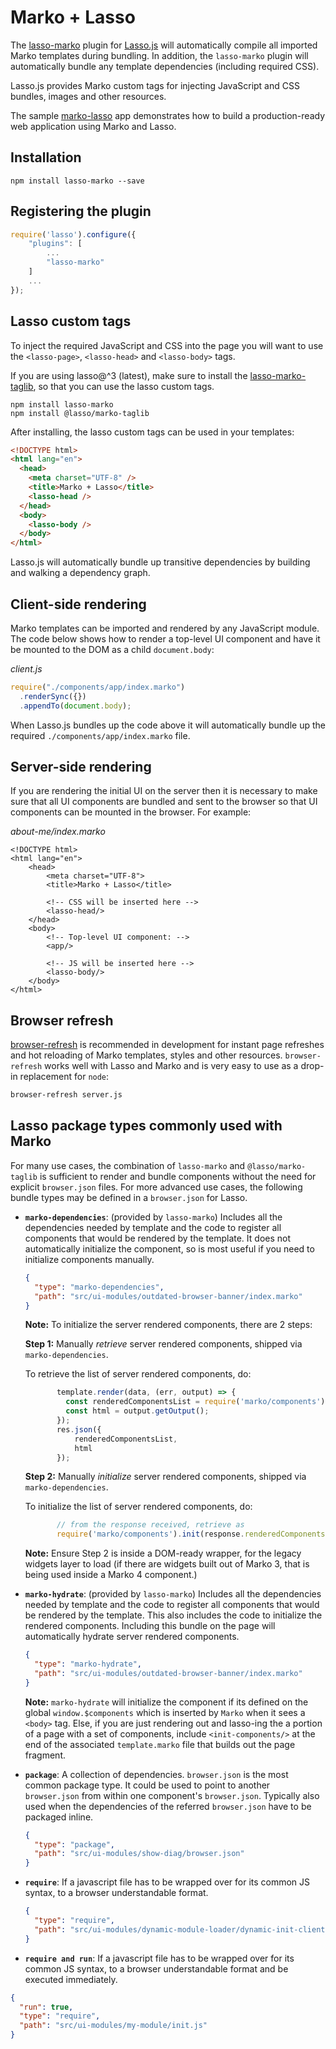 # Marko + Lasso

The [lasso-marko](https://github.com/lasso-js/lasso-marko) plugin for [Lasso.js](https://github.com/lasso-js/lasso) will automatically compile all imported Marko templates during bundling. In addition, the `lasso-marko` plugin will automatically bundle any template dependencies (including required CSS).

Lasso.js provides Marko custom tags for injecting JavaScript and CSS bundles, images and other resources.

The sample [marko-lasso](https://github.com/marko-js-samples/marko-lasso) app demonstrates how to build a production-ready web application using Marko and Lasso.

## Installation

```
npm install lasso-marko --save
```

## Registering the plugin

```js
require('lasso').configure({
    "plugins": [
        ...
        "lasso-marko"
    ]
    ...
});
```

## Lasso custom tags

To inject the required JavaScript and CSS into the page you will want to use the `<lasso-page>`, `<lasso-head>` and `<lasso-body>` tags.

If you are using lasso@^3 (latest), make sure to install the [lasso-marko-taglib](https://github.com/lasso-js/lasso-marko-taglib), so that you can use the lasso custom tags.

```
npm install lasso-marko
npm install @lasso/marko-taglib
```

After installing, the lasso custom tags can be used in your templates:

```html
<!DOCTYPE html>
<html lang="en">
  <head>
    <meta charset="UTF-8" />
    <title>Marko + Lasso</title>
    <lasso-head />
  </head>
  <body>
    <lasso-body />
  </body>
</html>
```

Lasso.js will automatically bundle up transitive dependencies by building and walking a dependency graph.

## Client-side rendering

Marko templates can be imported and rendered by any JavaScript module. The code below shows how to render a top-level UI component and have it be mounted to the DOM as a child `document.body`:

_client.js_

```js
require("./components/app/index.marko")
  .renderSync({})
  .appendTo(document.body);
```

When Lasso.js bundles up the code above it will automatically bundle up the required `./components/app/index.marko` file.

## Server-side rendering

If you are rendering the initial UI on the server then it is necessary to make sure that all UI components are bundled and sent to the browser so that UI components can be mounted in the browser. For example:

_about-me/index.marko_

```marko
<!DOCTYPE html>
<html lang="en">
    <head>
        <meta charset="UTF-8">
        <title>Marko + Lasso</title>

        <!-- CSS will be inserted here -->
        <lasso-head/>
    </head>
    <body>
        <!-- Top-level UI component: -->
        <app/>

        <!-- JS will be inserted here -->
        <lasso-body/>
    </body>
</html>
```

## Browser refresh

[browser-refresh](https://github.com/patrick-steele-idem/browser-refresh) is recommended in development for instant page refreshes and hot reloading of Marko templates, styles and other resources. `browser-refresh` works well with Lasso and Marko and is very easy to use as a drop-in replacement for `node`:

```bash
browser-refresh server.js
```

## Lasso package types commonly used with Marko

For many use cases, the combination of `lasso-marko` and `@lasso/marko-taglib` is sufficient to render and bundle components without the need for explicit `browser.json` files. For more advanced use cases, the following bundle types may be defined in a `browser.json` for Lasso.

- **`marko-dependencies`**: (provided by `lasso-marko`)
  Includes all the dependencies needed by template and the code to register all components that would be rendered by the template. It does not automatically initialize the component, so is most useful if you need to initialize components manually.

  ```json
  {
    "type": "marko-dependencies",
    "path": "src/ui-modules/outdated-browser-banner/index.marko"
  }
  ```

  **Note:** To initialize the server rendered components, there are 2 steps:

  **Step 1:** Manually _retrieve_ server rendered components, shipped via `marko-dependencies`.

  To retrieve the list of server rendered components, do:


     ```javascript
            template.render(data, (err, output) => {
              const renderedComponentsList = require('marko/components').getRenderedComponents(output.out);
              const html = output.getOutput();
            });
            res.json({
                renderedComponentsList,
                html
            });
     ```
    **Step 2:** Manually *initialize* server rendered components, shipped via `marko-dependencies`.

    To initialize the list of server rendered components, do:


     ```javascript
            // from the response received, retrieve as
            require('marko/components').init(response.renderedComponentsList);
     ```
     **Note:** Ensure Step 2 is inside a DOM-ready wrapper, for the legacy widgets layer to load (if there are widgets built out of Marko 3, that is being used inside a Marko 4 component.)

- **`marko-hydrate`**: (provided by `lasso-marko`)
  Includes all the dependencies needed by template and the code to register all components that would be rendered by the template. This also includes the code to initialize the rendered components. Including this bundle on the page will automatically hydrate server rendered components.

  ```json
  {
    "type": "marko-hydrate",
    "path": "src/ui-modules/outdated-browser-banner/index.marko"
  }
  ```

  **Note:** `marko-hydrate` will initialize the component if its defined on the global `window.$components` which is inserted by `Marko` when it sees a `<body>` tag. Else, if you are just rendering out and lasso-ing the a portion of a page with a set of components, include `<init-components/>` at the end of the associated `template.marko` file that builds out the page fragment.

- **`package`**:
  A collection of dependencies. `browser.json` is the most common package type.
  It could be used to point to another `browser.json` from within one component's `browser.json`.
  Typically also used when the dependencies of the referred `browser.json` have to be packaged inline.
  ```json
  {
    "type": "package",
    "path": "src/ui-modules/show-diag/browser.json"
  }
  ```
- **`require`**:
  If a javascript file has to be wrapped over for its common JS syntax, to a browser understandable format.

  ```json
  {
    "type": "require",
    "path": "src/ui-modules/dynamic-module-loader/dynamic-init-client.js"
  }
  ```

- **`require and run`**:
  If a javascript file has to be wrapped over for its common JS syntax, to a browser understandable format and be executed immediately.

```json
{
  "run": true,
  "type": "require",
  "path": "src/ui-modules/my-module/init.js"
}
```
